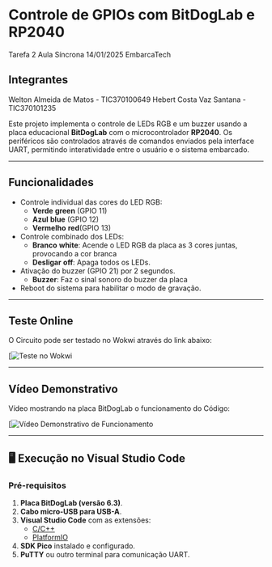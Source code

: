 # Controle de GPIOs com BitDogLab e RP2040

Tarefa 2 Aula Síncrona 14/01/2025 EmbarcaTech

## Integrantes

Welton Almeida de Matos - TIC370100649
Hebert Costa Vaz Santana - TIC370101235

Este projeto implementa o controle de LEDs RGB e um buzzer usando a placa educacional **BitDogLab** com o microcontrolador **RP2040**. Os periféricos são controlados através de comandos enviados pela interface UART, permitindo interatividade entre o usuário e o sistema embarcado.

---

## Funcionalidades

- Controle individual das cores do LED RGB:
  - **Verde** **green** (GPIO 11)
  - **Azul** **blue** (GPIO 12)
  - **Vermelho** **red**(GPIO 13)
- Controle combinado dos LEDs:
  - **Branco** **white**: Acende o LED RGB da placa as 3 cores juntas, provocando a cor branca
  - **Desligar** **off**: Apaga todos os LEDs.
- Ativação do buzzer (GPIO 21) por 2 segundos.
  - **Buzzer**: Faz o sinal sonoro do buzzer da placa
- Reboot do sistema para habilitar o modo de gravação.

---

## Teste Online

O Circuito pode ser testado no Wokwi através do link abaixo:

[![Teste no Wokwi](https://wokwi.com/projects/420534537166124033)

---

## Vídeo Demonstrativo

Vídeo mostrando na placa BitDogLab o funcionamento do Código:

[![Vídeo Demonstrativo de Funcionamento](https://drive.google.com/file/d/1GrivlEKLn7yDKzqDptErn85aSMD7J6Gw/view?usp=sharing)

---

## 🖥️ Execução no Visual Studio Code

### Pré-requisitos
1. **Placa BitDogLab (versão 6.3)**.
2. **Cabo micro-USB para USB-A**.
3. **Visual Studio Code** com as extensões:
   - [C/C++](https://marketplace.visualstudio.com/items?itemName=ms-vscode.cpptools)
   - [PlatformIO](https://platformio.org/)
4. **SDK Pico** instalado e configurado.
5. **PuTTY** ou outro terminal para comunicação UART.